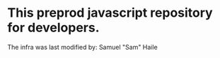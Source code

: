 # This preprod javascript repository for  developers. 
The infra was last modified by: Samuel "Sam" Haile